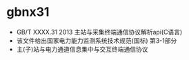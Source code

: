 # gbnx31
* GB/T XXXX.31 2013 主站与采集终端通信协议解析api(C语言)
* 该文件给出国家电力能力监测系统技术规范(国标) 第3-1部分
* 主(子)站与电力通道信息集中与交互终端通信协议
